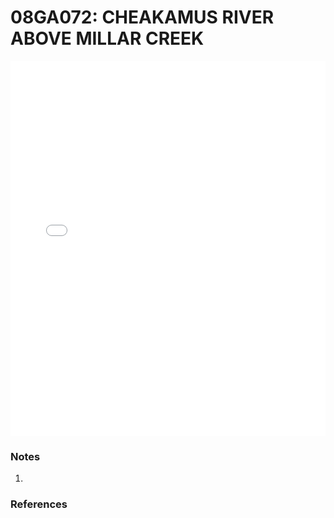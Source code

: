 # 08GA072: CHEAKAMUS RIVER ABOVE MILLAR CREEK

<iframe src="/distribution_estimation/_static/stations/08GA072_fdc.html" width="100%" height="600" frameborder="0"></iframe>

### Notes
1. 

### References

